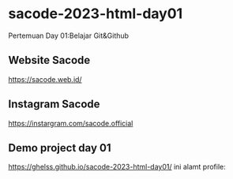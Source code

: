 # sacode-2023-html-day01
Pertemuan Day 01:Belajar Git&amp;Github

## Website Sacode
https://sacode.web.id/

## Instagram Sacode 
https://instargram.com/sacode.official

## Demo project day 01
https://ghelss.github.io/sacode-2023-html-day01/ ini alamt profile:

